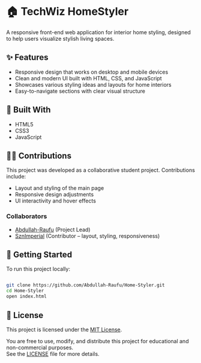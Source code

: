 # 🏠 TechWiz HomeStyler

A responsive front-end web application for interior home styling, designed to help users visualize stylish living spaces.

## ✨ Features

- Responsive design that works on desktop and mobile devices  
- Clean and modern UI built with HTML, CSS, and JavaScript  
- Showcases various styling ideas and layouts for home interiors  
- Easy-to-navigate sections with clear visual structure

## 🧠 Built With

- HTML5  
- CSS3  
- JavaScript

## 👨‍💻 Contributions

This project was developed as a collaborative student project. Contributions include:

- Layout and styling of the main page  
- Responsive design adjustments  
- UI interactivity and hover effects

### Collaborators

- [Abdullah-Raufu](https://github.com/Abdullah-Raufu) (Project Lead)  
- [SznImperial](https://github.com/SznImperial) (Contributor – layout, styling, responsiveness)

## 🚀 Getting Started

To run this project locally:
```bash

git clone https://github.com/Abdullah-Raufu/Home-Styler.git
cd Home-Styler
open index.html
```

## 📄 License

This project is licensed under the [MIT License](LICENSE).

You are free to use, modify, and distribute this project for educational and non-commercial purposes.  
See the [LICENSE](LICENSE) file for more details.

